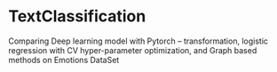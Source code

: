 # TextClassification
Comparing Deep learning model with Pytorch – transformation, logistic regression with CV hyper-parameter optimization, and Graph based methods on Emotions DataSet
